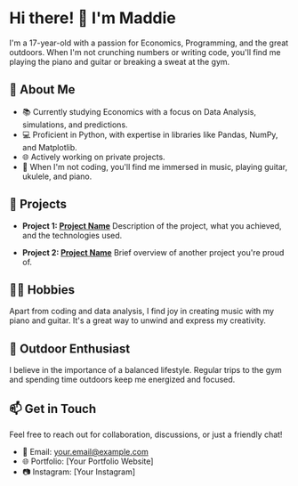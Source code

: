 # Hi there! 👋 I'm Maddie

I'm a 17-year-old with a passion for Economics, Programming, and the great outdoors. When I'm not crunching numbers or writing code, you'll find me playing the piano and guitar or breaking a sweat at the gym.

## 🚀 About Me
- 📚 Currently studying Economics with a focus on Data Analysis, simulations, and predictions.
- 💻 Proficient in Python, with expertise in libraries like Pandas, NumPy, and Matplotlib.
- 🌐 Actively working on private projects.
- 🎸 When I'm not coding, you'll find me immersed in music, playing guitar, ukulele, and piano.

## 🚀 Projects

- **Project 1: [Project Name](link-to-repository)**
  Description of the project, what you achieved, and the technologies used.

- **Project 2: [Project Name](link-to-repository)**
  Brief overview of another project you're proud of.

## 🎹🎸 Hobbies

Apart from coding and data analysis, I find joy in creating music with my piano and guitar. It's a great way to unwind and express my creativity.

## 🌳 Outdoor Enthusiast

I believe in the importance of a balanced lifestyle. Regular trips to the gym and spending time outdoors keep me energized and focused.


## 📫 Get in Touch

Feel free to reach out for collaboration, discussions, or just a friendly chat!

- 📧 Email: your.email@example.com
- 🌐 Portfolio: [Your Portfolio Website]
- 📷 Instagram: [Your Instagram]

<!-- Feel free to add any other sections that showcase your skills, projects, or achievements. -->

